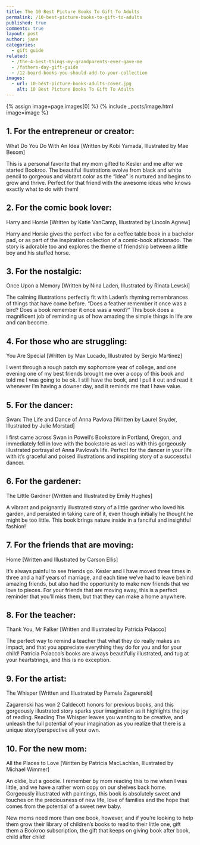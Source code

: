 ```yaml
---
title: The 10 Best Picture Books To Gift To Adults
permalink: /10-best-picture-books-to-gift-to-adults
published: true
comments: true
layout: post
author: jane
categories: 
  - gift guide
related: 
  - /the-4-best-things-my-grandparents-ever-gave-me
  - /fathers-day-gift-guide
  - /12-board-books-you-should-add-to-your-collection
images: 
  - url: 10-best-picture-books-adults-cover.jpg
    alt: 10 Best Picture Books To Gift To Adults
---
```


{% assign image=page.images[0] %}
{% include _posts/image.html image=image %}

## 1. For the entrepreneur or creator:

What Do You Do With An Idea [Written by Kobi Yamada, Illustrated by Mae Besom]

This is a personal favorite that my mom gifted to Kesler and me after we started Bookroo. The beautiful illustrations evolve from black and white pencil to gorgeous and vibrant color as the “idea” is nurtured and begins to grow and thrive. Perfect for that friend with the awesome ideas who knows exactly what to do with them!

## 2. For the comic book lover:

Harry and Horsie [Written by Katie VanCamp, Illustrated by Lincoln Agnew]

Harry and Horsie gives the perfect vibe for a coffee table book in a bachelor pad, or as part of the inspiration collection of a comic-book aficionado. The story is adorable too and explores the theme of friendship between a little boy and his stuffed horse.

## 3. For the nostalgic:

Once Upon a Memory [Written by Nina Laden, Illustrated by Rinata Lewski]

The calming illustrations perfectly fit with Laden’s rhyming remembrances of things that have come before. “Does a feather remember it once was a bird? Does a book remember it once was a word?” This book does a magnificent job of reminding us of how amazing the simple things in life are and can become.

## 4. For those who are struggling:

You Are Special [Written by Max Lucado, Illustrated by Sergio Martinez]

I went through a rough patch my sophomore year of college, and one evening one of my best friends brought me over a copy of this book and told me I was going to be ok. I still have the book, and I pull it out and read it whenever I’m having a downer day, and it reminds me that I have value.

## 5. For the dancer:

Swan: The Life and Dance of Anna Pavlova [Written by Laurel Snyder, Illustrated by Julie Morstad]

I first came across Swan in Powell’s Bookstore in Portland, Oregon, and immediately fell in love with the bookstore as well as with this gorgeously illustrated portrayal of Anna Pavlova’s life. Perfect for the dancer in your life with it’s graceful and poised illustrations and inspiring story of a successful dancer.

## 6. For the gardener:

The Little Gardner [Written and Illustrated by Emily Hughes]

A vibrant and poignantly illustrated story of a little gardner who loved his garden, and persisted in taking care of it, even though initially he thought he might be too little. This book brings nature inside in a fanciful and insightful fashion!

## 7. For the friends that are moving:

Home [Written and Illustrated by Carson Ellis]

It’s always painful to see friends go. Kesler and I have moved three times in three and a half years of marriage, and each time we’ve had to leave behind amazing friends, but also had the opportunity to make new friends that we love to pieces. For your friends that are moving away, this is a perfect reminder that you’ll miss them, but that they can make a home anywhere.

## 8. For the teacher:

Thank You, Mr Falker [Written and Illustrated by Patricia Polacco]

The perfect way to remind a teacher that what they do really makes an impact, and that you appreciate everything they do for you and for your child! Patricia Polacco’s books are always beautifully illustrated, and tug at your heartstrings, and this is no exception.

## 9. For the artist:

The Whisper [Written and Illustrated by Pamela Zagarenski]

Zagarenski has won 2 Caldecott honors for previous books, and this gorgeously illustrated story sparks your imagination as it highlights the joy of reading. Reading The Whisper leaves you wanting to be creative, and unleash the full potential of your imagination as you realize that there is a unique story/perspective all your own.

## 10. For the new mom:

All the Places to Love [Written by Patricia MacLachlan, Illustrated by Michael Wimmer]

An oldie, but a goodie. I remember by mom reading this to me when I was little, and we have a rather worn copy on our shelves back home. Gorgeously illustrated with paintings, this book is absolutely sweet and touches on the preciousness of new life, love of families and the hope that comes from the potential of a sweet new baby.

New moms need more than one book, however, and if you’re looking to help them grow their library of children’s books to read to their little one, gift them a Bookroo subscription, the gift that keeps on giving book after book, child after child!